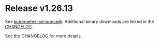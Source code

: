 # Release v1.26.13

See [kubernetes-announce@](https://groups.google.com/forum/#!forum/kubernetes-announce). Additional binary downloads are linked in the [CHANGELOG](https://github.com/kubernetes/kubernetes/blob/master/CHANGELOG/CHANGELOG-1.26.md).

See [the CHANGELOG](https://github.com/kubernetes/kubernetes/blob/master/CHANGELOG/CHANGELOG-1.26.md) for more details.



